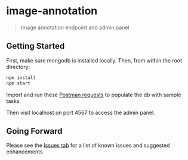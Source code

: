 # image-annotation
  > Image annotation endpoint and admin panel
  
## Getting Started

First, make sure mongodb is installed locally. Then, from within the root directory:
```sh
npm install
npm start
```

Import and run these [Postman requests](https://www.getpostman.com/collections/a350064c726d10d2e4f3) to populate the db with sample tasks.

Then visit localhost on port 4567 to access the admin panel. 

## Going Forward

Please see the [Issues tab](https://github.com/daredia/image-annotation/issues) for a list of known issues and suggested enhancements
